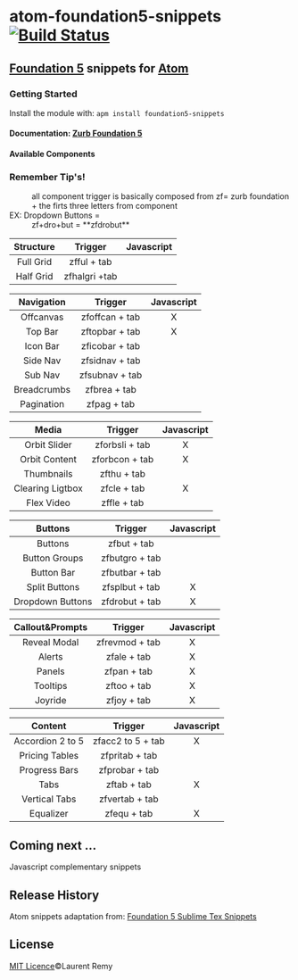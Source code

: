 # atom-foundation5-snippets [![Build Status](https://secure.travis-ci.org/manolenso/atom-foundation5-snippets.png?branch=master)](http://travis-ci.org/manolenso/atom-foundation5-snippets)

## [Foundation 5](http://foundation.zurb.com/) snippets for [Atom](https://atom.io/)

### Getting Started
Install the module with: `apm install foundation5-snippets`

#### Documentation: [Zurb Foundation 5](http://foundation.zurb.com/docs/)

#### Available Components
<dl>
  <dt><h3>Remember Tip's!</h3></dt>
  <dd>all component trigger is basically
  composed from
  zf= zurb foundation + the firts three letters from component</dd>

  <dt>EX: Dropdown Buttons =</dt>
  <dd>zf+dro+but = **zfdrobut**</dd>
</dl>


Structure         | Trigger          | Javascript
:---------------: | :---------------:|:---------------:
Full Grid         | zfful + tab      |
Half Grid         | zfhalgri +tab    |

Navigation        | Trigger          | Javascript
:---------------: | :---------------:|:---------------:
Offcanvas         | zfoffcan + tab   | X
Top Bar           | zftopbar + tab   | X
Icon Bar          | zficobar + tab   |
Side Nav          | zfsidnav + tab   |
Sub Nav           | zfsubnav + tab   |
Breadcrumbs       | zfbrea + tab     |
Pagination        | zfpag + tab      |

Media             | Trigger          | Javascript
:---------------: | :---------------:|:---------------:
Orbit Slider      | zforbsli + tab   | X
Orbit Content     | zforbcon + tab   | X
Thumbnails        | zfthu + tab      |
Clearing Ligtbox  | zfcle + tab      | X
Flex Video        | zffle + tab      |

Buttons           | Trigger          | Javascript
:---------------: | :---------------:|:---------------:
Buttons           | zfbut + tab      |
Button Groups     | zfbutgro + tab   |
Button Bar        | zfbutbar + tab   |
Split Buttons     | zfsplbut + tab   | X
Dropdown Buttons  | zfdrobut + tab   | X

Callout&Prompts   | Trigger          | Javascript
:---------------: | :---------------:|:---------------:
Reveal Modal      | zfrevmod + tab   | X
Alerts            | zfale + tab      | X
Panels            | zfpan + tab      | X
Tooltips          | zftoo + tab      | X
Joyride           | zfjoy + tab      | X

Content           | Trigger          | Javascript
:---------------: | :---------------:|:---------------:
Accordion 2 to 5  | zfacc2 to 5 + tab| X
Pricing Tables    | zfpritab + tab   |
Progress Bars     | zfprobar + tab   |
Tabs              | zftab + tab      | X
Vertical Tabs     | zfvertab + tab   |
Equalizer         | zfequ + tab      | X


## Coming next ...
Javascript complementary snippets

## Release History
Atom snippets adaptation from:
[Foundation 5 Sublime Tex Snippets](https://github.com/zurb/foundation-5-sublime-snippets)

## License
[MIT Licence](LICENCE.md)©Laurent Remy
